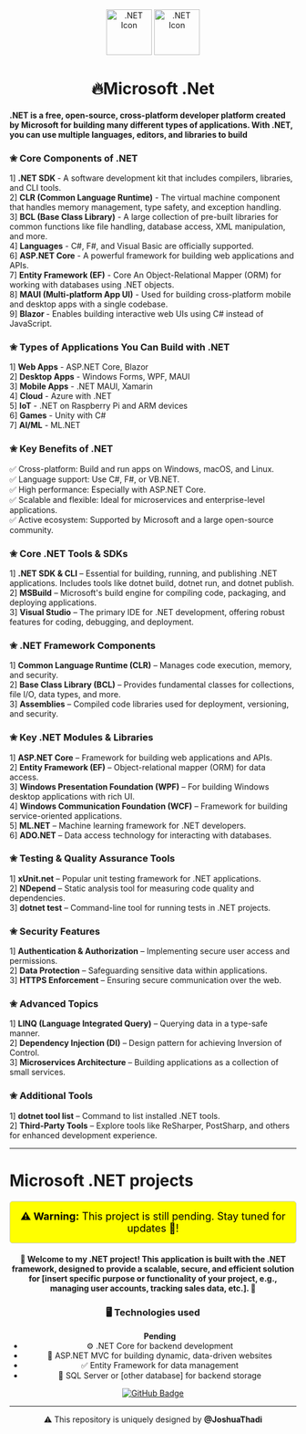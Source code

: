 
  <div align="center" class="header">
    <img src="https://cdn.pixabay.com/photo/2021/08/10/15/36/microsoft-6536268_1280.png" alt=".NET Icon" width=80px>
    <img src="https://github.com/JoshuaThadi/Yeho.Net/blob/main/net.png" alt=".NET Icon" width=80px>
    <h1>🔥Microsoft .Net</h1>
  </div> 
<h4>.NET is a free, open-source, cross-platform developer platform created by Microsoft for building many different types of applications. With .NET, you can use multiple languages, editors, and libraries to build</h4>

<h3>✬ Core Components of .NET</h3>

1] <b>.NET SDK </b>- A software development kit that includes compilers, libraries, and CLI tools.<br>
2] <b>CLR (Common Language Runtime)</b> -	The virtual machine component that handles memory management, type safety, and exception handling.<br>
3] <b>BCL (Base Class Library)</b> - A large collection of pre-built libraries for common functions like file handling, database access, XML manipulation, and more.<br>
4] <b>Languages</b> - C#, F#, and Visual Basic are officially supported.<br>
6] <b>ASP.NET Core</b> - A powerful framework for building web applications and APIs.<br>
7] <b>Entity Framework (EF)</b> - Core	An Object-Relational Mapper (ORM) for working with databases using .NET objects.<br>
8] <b>MAUI (Multi-platform App UI)</b>	- Used for building cross-platform mobile and desktop apps with a single codebase.<br>
9] <b>Blazor	</b> - Enables building interactive web UIs using C# instead of JavaScript.<br>
    
<h3>✬ Types of Applications You Can Build with .NET</h3>
 
1] <b>Web Apps</b> -	ASP.NET Core, Blazor <br>
2] <b>Desktop Apps</b> - Windows Forms, WPF, MAUI <br>
3] <b>Mobile Apps</b>	- .NET MAUI, Xamarin <br>
4] <b>Cloud</b> -	Azure with .NET <br>
5] <b>IoT</b> -	.NET on Raspberry Pi and ARM devices <br>
6] <b>Games</b> -	Unity with C# <br>
7] <b>AI/ML</b> -	ML.NET <br>
    
<h3>✬ Key Benefits of .NET</h3>
✅ Cross-platform: Build and run apps on Windows, macOS, and Linux.<br>
✅ Language support: Use C#, F#, or VB.NET.<br>
✅ High performance: Especially with ASP.NET Core.<br>
✅ Scalable and flexible: Ideal for microservices and enterprise-level applications.<br>
✅ Active ecosystem: Supported by Microsoft and a large open-source community.<br>
    
<h3>✬ Core .NET Tools & SDKs</h3>
1] <b>.NET SDK & CLI</b> – Essential for building, running, and publishing .NET applications. Includes tools like dotnet build, dotnet run, and dotnet publish. <br>
2] <b>MSBuild</b> – Microsoft's build engine for compiling code, packaging, and deploying applications. <br>
3] <b>Visual Studio</b> – The primary IDE for .NET development, offering robust features for coding, debugging, and deployment. <br>

<h3>✬ .NET Framework Components</h3>

1] <b>Common Language Runtime (CLR)</b> – Manages code execution, memory, and security. <br>
2] <b>Base Class Library (BCL)</b> – Provides fundamental classes for collections, file I/O, data types, and more. <br>
3] <b>Assemblies</b> – Compiled code libraries used for deployment, versioning, and security. <br>

<h3>✬ Key .NET Modules & Libraries</h3>

1] <b>ASP.NET Core</b> – Framework for building web applications and APIs. <br>
2] <b>Entity Framework (EF)</b> – Object-relational mapper (ORM) for data access. <br>
3] <b>Windows Presentation Foundation (WPF)</b> – For building Windows desktop applications with rich UI. <br>
4] <b>Windows Communication Foundation (WCF)</b> – Framework for building service-oriented applications. <br>
5] <b>ML.NET</b> – Machine learning framework for .NET developers. <br>
6] <b>ADO.NET</b> – Data access technology for interacting with databases. <br>

<h3>✬ Testing & Quality Assurance Tools</h3>

1] <b>xUnit.net</b> – Popular unit testing framework for .NET applications. <br>
2] <b>NDepend</b> – Static analysis tool for measuring code quality and dependencies. <br>
3] <b>dotnet test</b> – Command-line tool for running tests in .NET projects. <br>

<h3>✬ Security Features</h3>

1] <b>Authentication & Authorization</b> – Implementing secure user access and permissions. <br>
2] <b>Data Protection</b> – Safeguarding sensitive data within applications. <br>
3] <b>HTTPS Enforcement</b> – Ensuring secure communication over the web. <br>

<h3>✬ Advanced Topics</h3>

1] <b>LINQ (Language Integrated Query)</b> – Querying data in a type-safe manner. <br>
2] <b>Dependency Injection (DI)</b> – Design pattern for achieving Inversion of Control. <br>
3] <b>Microservices Architecture</b> – Building applications as a collection of small services. <br>

<h3>✬ Additional Tools</h3>

1] <b>dotnet tool list</b> – Command to list installed .NET tools. <br>
2] <b>Third-Party Tools</b> – Explore tools like ReSharper, PostSharp, and others for enhanced development experience. <br>

    
    
    
    
---

<h1>Microsoft .NET projects</h1>
<div align="center">

  
<div align = "center" style="background-color: yellow; color: black; padding: 15px; text-align: center; font-size: 18px; border: 1px solid #ccc; border-radius: 5px;">
  <strong>⚠️ Warning:</strong> This project is still pending. Stay tuned for updates 👑!
</div>

  <h4><p>🤝 Welcome to my .NET project! This application is built with the .NET framework, designed to provide a scalable, secure, and efficient solution for [insert specific purpose or functionality of your project, e.g., managing user accounts, tracking sales data, etc.]. 🚀</p></h4>
    

  <h3>🖥️ Technologies used</h3>
  <ul>
<a align="center"><strong>Pending</strong></a>
    <li>⚙️ .NET Core for backend development</li>
    <li>📂 ASP.NET MVC for building dynamic, data-driven websites</li>
    <li>✅ Entity Framework for data management</li>
    <li>🔖 SQL Server or [other database] for backend storage</li>
  </ul>
  
</div>
<div align="center" class="badge">
   <a href="https://yehonet.netlify.app/" target="_blank">
     <img src="https://img.shields.io/badge/GitHub-Yeho.Net-%236E738D?style=for-the-badge&logo=github&logoColor=%237D6E99" alt="GitHub Badge">
   </a>


---

⚠️ This repository is uniquely designed by <strong>@JoshuaThadi</strong>


</div>

